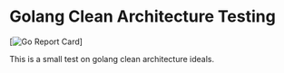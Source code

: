 # Golang Clean Architecture Testing
[![Go Report Card](https://goreportcard.com/badge/github.com/jotape/clean-golang)]

This is a small test on golang clean architecture ideals.
